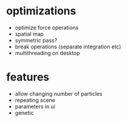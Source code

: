 # optimizations
- optimize force operations
- spatial map
- symmetric pass?
- break operations (separate integration etc)
- multithreading on desktop

# features
- allow changing number of particles
- repeating scene
- parameters in ui
- genetic 